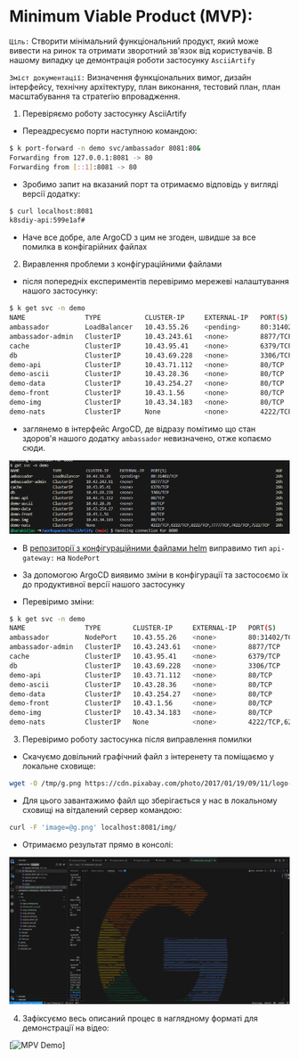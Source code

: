 # Minimum Viable Product (MVP):

`Ціль:` Створити мінімальний функціональний продукт, який може вивести на ринок та отримати зворотний зв'язок від користувачів. В нашому випадку це демонтрація роботи застосунку `AsciiArtify`

`Зміст документації:` Визначення функціональних вимог, дизайн інтерфейсу, технічну архітектуру, план виконання, тестовий план, план масштабування та стратегію впровадження.

1. Перевіряємо роботу застосунку AsciiArtify
- Переадресуємо порти наступною командою:
```bash
$ k port-forward -n demo svc/ambassador 8081:80&
Forwarding from 127.0.0.1:8081 -> 80
Forwarding from [::1]:8081 -> 80
```
- Зробимо запит на вказаний порт та отримаємо відповідь у вигляді версії додатку:  
```bash
$ curl localhost:8081
k8sdiy-api:599e1af#       
```
- Наче все добре, але  ArgoCD з цим не згоден, швидше за все помилка в конфігарійних файлах

2. Виравлення проблеми з конфігураційними файлами
- після попередніх експериментів перевіримо мережеві налаштування нашого застосунку:
```bash
$ k get svc -n demo
NAME               TYPE           CLUSTER-IP     EXTERNAL-IP   PORT(S)                                                 AGE
ambassador         LoadBalancer   10.43.55.26    <pending>     80:31402/TCP                                            26h
ambassador-admin   ClusterIP      10.43.243.61   <none>        8877/TCP                                                26h
cache              ClusterIP      10.43.95.41    <none>        6379/TCP                                                26h
db                 ClusterIP      10.43.69.228   <none>        3306/TCP                                                26h
demo-api           ClusterIP      10.43.71.112   <none>        80/TCP                                                  26h
demo-ascii         ClusterIP      10.43.28.36    <none>        80/TCP                                                  26h
demo-data          ClusterIP      10.43.254.27   <none>        80/TCP                                                  26h
demo-front         ClusterIP      10.43.1.56     <none>        80/TCP                                                  26h
demo-img           ClusterIP      10.43.34.183   <none>        80/TCP                                                  26h
demo-nats          ClusterIP      None           <none>        4222/TCP,6222/TCP,8222/TCP,7777/TCP,7422/TCP,7522/TCP   26h
```
- заглянемо в інтерфейс ArgoCD, де відразу помітимо що стан здоров'я нашого додатку `ambassador` невизначено, отже копаємо сюди.

![ambassador](.img/ambassador_sync.gif)  
- В [репозиторії з конфігураційними файлами helm](https://github.com/barabidjan/go-demo-app/blob/master/helm/values.yaml) виправимо тип `api-gateway:` на `NodePort`

- За допомогою ArgoCD виявимо зміни в конфігурації та застосоємо їх до продуктивної версії нашого застосунку

- Перевіримо зміни:
```bash
$ k get svc -n demo
NAME               TYPE        CLUSTER-IP     EXTERNAL-IP   PORT(S)                                                 AGE
ambassador         NodePort    10.43.55.26    <none>        80:31402/TCP                                            26h
ambassador-admin   ClusterIP   10.43.243.61   <none>        8877/TCP                                                26h
cache              ClusterIP   10.43.95.41    <none>        6379/TCP                                                26h
db                 ClusterIP   10.43.69.228   <none>        3306/TCP                                                26h
demo-api           ClusterIP   10.43.71.112   <none>        80/TCP                                                  26h
demo-ascii         ClusterIP   10.43.28.36    <none>        80/TCP                                                  26h
demo-data          ClusterIP   10.43.254.27   <none>        80/TCP                                                  26h
demo-front         ClusterIP   10.43.1.56     <none>        80/TCP                                                  26h
demo-img           ClusterIP   10.43.34.183   <none>        80/TCP                                                  26h
demo-nats          ClusterIP   None           <none>        4222/TCP,6222/TCP,8222/TCP,7777/TCP,7422/TCP,7522/TCP   26h
```

3. Перевіримо роботу застосунка після виправлення помилки
- Скачуємо довільний графічний файл з інтеренету та поміщаємо у локальне сховище: 
```bash
wget -O /tmp/g.png https://cdn.pixabay.com/photo/2017/01/19/09/11/logo-google-1991840_960_720.png
```
- Для цього завантажимо файл що зберігається у нас в локальному сховищі на вітдалений сервер командою:
```bash
curl -F 'image=@g.png' localhost:8081/img/
```
- Отримаємо результат прямо в консолі:  

![Result](.img/ambassador_curl.gif)  

4. Зафіксуємо весь описаний процес в наглядному форматі для демонстрації на відео:

[![MPV Demo](.img/argo_mvp.gif)]
